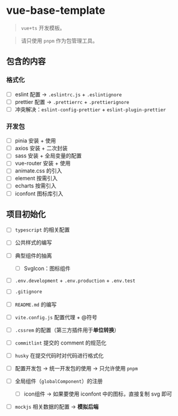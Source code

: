 # vue-base-template

> `vue+ts` 开发模板。

> 请只使用 `pnpm` 作为包管理工具。

## 包含的内容

### 格式化

-   [ ] eslint 配置 -> `.eslintrc.js` + `.eslintignore`
-   [ ] prettier 配置 -> `.prettierrc` + `.prettierignore`
-   [ ] 冲突解决：`eslint-config-prettier` + `eslint-plugin-prettier`

### 开发包

-   [ ] pinia 安装 + 使用
-   [ ] axios 安装 + 二次封装
-   [ ] sass 安装 + 全局变量的配置
-   [ ] vue-router 安装 + 使用
-   [ ] animate.css 的引入
-   [ ] element 按需引入
-   [ ] echarts 按需引入
-   [ ] iconfont 图标库引入

## 项目初始化

- [ ] `typescript` 的相关配置

-   [ ] 公共样式的编写
-   [ ] 典型组件的抽离
    -   [ ] SvgIcon：图标组件
-   [ ] `.env.development` + `.env.production` + `.env.test`
-   [ ] `.gitignore`
-   [ ] `README.md` 的编写
-   [ ] `vite.config.js` 配置代理 + @符号
-   [ ] `.cssrem` 的配置（第三方插件用于**单位转换**）
-   [ ] `commitlint` 提交的 comment 的规范化
-   [ ] `husky` 在提交代码时对代码进行格式化
-   [ ] 配置开发包 -> 统一开发包的使用 -> 只允许使用 `pnpm`
-   [ ] 全局组件（`globalComponent`）的注册
    -   [ ] icon组件 -> 如果要使用 iconfont 中的图标，直接复制 svg 即可
-   [ ] `mockjs` 相关数据的配置 -> **模拟后端**
